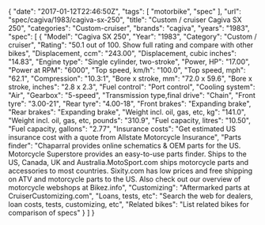 {
    "date": "2017-01-12T22:46:50Z",
    "tags": [
        "motorbike",
        "spec"
    ],
    "url": "spec\/cagiva\/1983\/cagiva-sx-250",
    "title": "Custom \/ cruiser Cagiva SX 250",
    "categories": "Custom-cruiser",
    "brands": "cagiva",
    "years": "1983",
    "spec": [
        {
            "Model": "Cagiva SX 250",
            "Year": "1983",
            "Category": "Custom \/ cruiser",
            "Rating": "50.1 out of 100. Show full rating and compare with other bikes",
            "Displacement, ccm": "243.00",
            "Displacement, cubic inches": "14.83",
            "Engine type": "Single cylinder, two-stroke",
            "Power, HP": "17.00",
            "Power at RPM": "6000",
            "Top speed, km\/h": "100.0",
            "Top speed, mph": "62.1",
            "Compression": "10.3:1",
            "Bore x stroke, mm": "72.0 x 59.6",
            "Bore x stroke, inches": "2.8 x 2.3",
            "Fuel control": "Port control",
            "Cooling system": "Air",
            "Gearbox": "5-speed",
            "Transmission type,final drive": "Chain",
            "Front tyre": "3.00-21",
            "Rear tyre": "4.00-18",
            "Front brakes": "Expanding brake",
            "Rear brakes": "Expanding brake",
            "Weight incl. oil, gas, etc, kg": "141.0",
            "Weight incl. oil, gas, etc, pounds": "310.9",
            "Fuel capacity, litres": "10.50",
            "Fuel capacity, gallons": "2.77",
            "Insurance costs": "Get estimated US insurance cost with a quote from Allstate Motorcycle Insurance",
            "Parts finder": "Chaparral provides online schematics & OEM parts for the US.   Motorcycle Superstore provides an easy-to-use parts finder. Ships to the US, Canada, UK and Australia.MotoSport.com ships motorcycle parts and accessories to most countries.    Sixity.com has low prices and free shipping on ATV and motorcycle parts to the US. Also check out our overview of motorcycle webshops at Bikez.info",
            "Customizing": "Aftermarked parts at CruiserCustomizing.com",
            "Loans, tests, etc": "Search the web for dealers, loan costs, tests, customizing, etc",
            "Related bikes": "List related bikes for comparison of specs"
        }
    ]
}